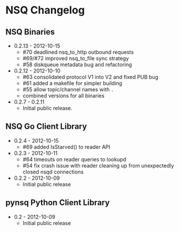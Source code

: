 # NSQ Changelog

## NSQ Binaries

* 0.2.13 - 2012-10-15
    * #70 deadlined nsq_to_http outbound requests
    * #69/#72 improved nsq_to_file sync strategy
    * #58 diskqueue metadata bug and refactoring
* 0.2.12 - 2012-10-10
    * #63 consolidated protocol V1 into V2 and fixed PUB bug
    * #61 added a makefile for simpler building
    * #55 allow topic/channel names with `.`
    * combined versions for all binaries
* 0.2.7 - 0.2.11
    * Initial public release.

## NSQ Go Client Library

* 0.2.4 - 2012-10-15
    * #69 added IsStarved() to reader API
* 0.2.3 - 2012-10-11
    * #64 timeouts on reader queries to lookupd
    * #54 fix crash issue with reader cleaning up from unexpectedly closed nsqd connections
* 0.2.2 - 2012-10-09
    * Initial public release

## pynsq Python Client Library

* 0.2 - 2012-10-09
    * Initial public release

